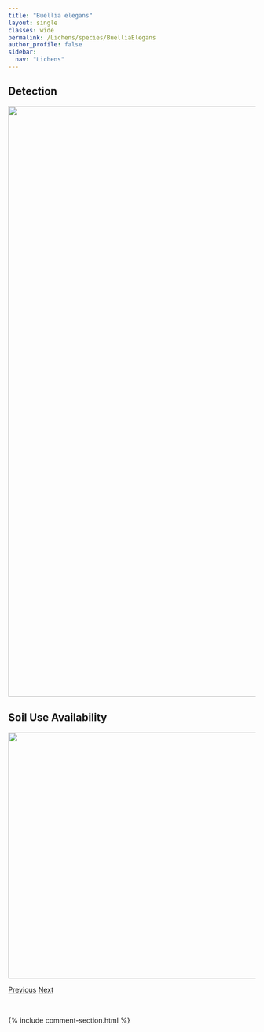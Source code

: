 ```yaml
---
title: "Buellia elegans"
layout: single
classes: wide
permalink: /Lichens/species/BuelliaElegans
author_profile: false
sidebar:
  nav: "Lichens"
---
```


<h2>Detection</h2>

<a href="https://drive.google.com/uc?export=view&id=1a5rI37teZHN6q9hsrU5I0JOJMu0XUYgz">
<img src="https://drive.google.com/uc?export=view&id=1a5rI37teZHN6q9hsrU5I0JOJMu0XUYgz" height = "1200" width = "800">
</a>


<h2>Soil Use Availability</h2>

<a href="https://drive.google.com/uc?export=view&id=1ox71dwDsMVyLTf0i2M5p6k0mpWLtY2Tz">
<img src="https://drive.google.com/uc?export=view&id=1ox71dwDsMVyLTf0i2M5p6k0mpWLtY2Tz" height = "500" width = "1000">
</a>


<a href="/DevelopmentWebsite/Lichens/species/BryoriaSimplicior" class="pagination--pager" title="Bryoria simplicior">Previous</a> <a href="/DevelopmentWebsite/Lichens/species/CaliciopsisCalicioides" class="pagination--pager" title="Caliciopsis calicioides">Next</a>

<p>&nbsp;</p>

{% include comment-section.html %}
